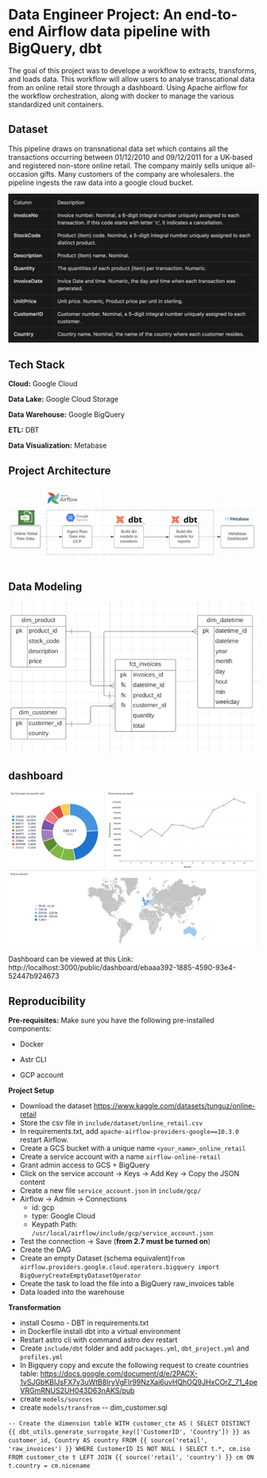 
# Data Engineer Project: An end-to-end Airflow data pipeline with BigQuery, dbt

The goal of this project was to develope a workflow to extracts, transforms, and loads data. This workflow will allow users to analyse transcational data from an online retail store through a dashboard. Using Apache airflow for the workflow orchestration, along with docker to manage the various standardized unit containers.


## Dataset

This pipeline draws on transnational data set which contains all the transactions occurring between 01/12/2010 and 09/12/2011 for a UK-based and registered non-store online retail. The company mainly sells unique all-occasion gifts. Many customers of the company are wholesalers. the pipeline ingests the raw data into a google cloud bucket.

![App Screenshot](https://github.com/Bashman234/new-airflow-pipeline/blob/main/screenshots/Screenshot%202023-09-24%20at%2009.34.38.png)




## Tech Stack

**Cloud:** Google Cloud

**Data Lake:** Google Cloud Storage

**Data Warehouse:** Google BigQuery

**ETL:** DBT

**Data Visualization:** Metabase




## Project Architecture

![App Screenshot](https://github.com/Bashman234/new-airflow-pipeline/blob/main/screenshots/Screenshot%202023-09-25%20at%2012.18.36.png)


## Data Modeling


![App Screenshot](https://github.com/Bashman234/new-airflow-pipeline/blob/main/screenshots/Screenshot%202023-09-23%20at%2019.49.06.png)
## dashboard


![App Screenshot](https://github.com/Bashman234/new-airflow-pipeline/blob/main/screenshots/Screenshot%202023-09-23%20at%2019.38.47.png)

Dashboard can be viewed at this Link:
http://localhost:3000/public/dashboard/ebaaa392-1885-4590-93e4-52447b924673

## Reproducibility 

**Pre-requisites:** 
Make sure you have the following pre-installed components:

- Docker

- Astr CLI

- GCP account

**Project Setup**
- Download the dataset https://www.kaggle.com/datasets/tunguz/online-retail
- Store the csv file in `include/dataset/online_retail.csv`
- In requirements.txt, add `apache-airflow-providers-google==10.3.0` restart Airflow.
- Create a GCS bucket with a unique name `<your_name>_online_retail`
- Create a service account with a name `airflow-online-retail`
- Grant admin access to GCS + BigQuery
- Click on the service account → Keys → Add Key → Copy the JSON content
-  Create a new file `service_account.json` in `include/gcp/`
- Airflow → Admin → Connections
    - id: gcp
    - type: Google Cloud
    - Keypath Path: `/usr/local/airflow/include/gcp/service_account.json`
- Test the connection → Save (**from 2.7 must be turned on**)
- Create the DAG
- Create an empty Dataset (schema equivalent)`from airflow.providers.google.cloud.operators.bigquery import BigQueryCreateEmptyDatasetOperator`
- Create the task to load the file into a BigQuery raw_invoices table
- Data loaded into the warehouse

**Transformation**
- install Cosmo - DBT in requirements.txt
- in Dockerfile install dbt into a virtual environment
- Restart astro cli with command astro dev restart
- Create `include/dbt` folder and add `packages.yml`, `dbt_project.yml` and `profiles.yml`
- In Bigquery copy and excute the following request to create countries table:
https://docs.google.com/document/d/e/2PACX-1vSJGbKBIJsFX7v3uWtB8IryVgFlr99NzXai6uvHQhOQ9JHxCOrZ_71_4peVRGmRNUS2UH043D63nAKS/pub
- create `models/sources`
- create `models/transfrom`
  -- dim_customer.sql

`-- Create the dimension table
WITH customer_cte AS (
	SELECT DISTINCT
	    {{ dbt_utils.generate_surrogate_key(['CustomerID', 'Country']) }} as customer_id,
	    Country AS country
	FROM {{ source('retail', 'raw_invoices') }}
	WHERE CustomerID IS NOT NULL
)
SELECT
    t.*,
	cm.iso
FROM customer_cte t
LEFT JOIN {{ source('retail', 'country') }} cm ON t.country = cm.nicename`
